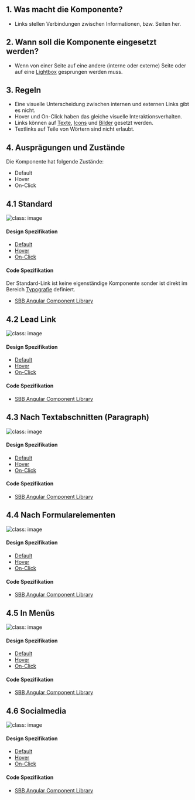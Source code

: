 ## 1. Was macht die Komponente?
* Links stellen Verbindungen zwischen Informationen, bzw. Seiten her.

## 2. Wann soll die Komponente eingesetzt werden? 
* Wenn von einer Seite auf eine andere (interne oder externe) Seite oder auf eine [Lightbox](https://digital.sbb.ch/de/components/lightbox) gesprungen werden muss.

## 3. Regeln
* Eine visuelle Unterscheidung zwischen internen und externen Links gibt es nicht.
* Hover und On-Click haben das gleiche visuelle Interaktionsverhalten.
* Links können auf [Texte](https://digital.sbb.ch/de/basics/text), [Icons](https://digital.sbb.ch/de/basics/icon) und [Bilder](https://digital.sbb.ch/de/basics/images) gesetzt werden.
* Textlinks auf Teile von Wörtern sind nicht erlaubt.

## 4. Ausprägungen und Zustände 
Die Komponente hat folgende Zustände:
* Default
* Hover
* On-Click

## 4.1 Standard
![](https://raw.githubusercontent.com/sbb-design-systems/sbb-design-system/master/website/components/link/images/link_copy.png 'class: image') 

#### Design Spezifikation
* [Default](https://sbb.invisionapp.com/d/main#/console/15744722/327073493/inspect)
* [Hover](https://sbb.invisionapp.com/d/main#/console/15744722/327073494/inspect)
* [On-Click](https://sbb.invisionapp.com/d/main#/console/15744722/327073495/inspect)

#### Code Spezifikation
Der Standard-Link ist keine eigenständige Komponente sonder ist direkt im Bereich [Typografie](https://digital.sbb.ch/de/basics/typography) definiert.
* [SBB Angular Component Library](https://sbb-angular.app.sbb.ch/latest/typography)

## 4.2 Lead Link 
![](https://raw.githubusercontent.com/sbb-design-systems/sbb-design-system/master/website/components/link/images/link_lead.png 'class: image') 

#### Design Spezifikation
* [Default](https://sbb.invisionapp.com/d/main#/console/15744722/327073496/inspect)
* [Hover](https://sbb.invisionapp.com/d/main#/console/15744722/327073497/inspect)
* [On-Click](https://sbb.invisionapp.com/d/main#/console/15744722/327073498/inspect)

#### Code Spezifikation
* [SBB Angular Component Library](https://sbb-angular.app.sbb.ch/latest/content/links)

## 4.3 Nach Textabschnitten (Paragraph)
![](https://raw.githubusercontent.com/sbb-design-systems/sbb-design-system/master/website/components/link/images/link_paragraph.png 'class: image') 

#### Design Spezifikation
* [Default](https://sbb.invisionapp.com/d/main#/console/15744722/327073499/inspect)
* [Hover](https://sbb.invisionapp.com/d/main#/console/15744722/327073500/inspect)
* [On-Click](https://sbb.invisionapp.com/d/main#/console/15744722/327073501/inspect)

#### Code Spezifikation
* [SBB Angular Component Library](https://sbb-angular.app.sbb.ch/latest/content/links)

## 4.4 Nach Formularelementen
![](https://raw.githubusercontent.com/sbb-design-systems/sbb-design-system/master/website/components/link/images/link_form.png 'class: image') 

#### Design Spezifikation
* [Default](https://sbb.invisionapp.com/d/main#/console/15744722/327073502/inspect)
* [Hover](https://sbb.invisionapp.com/d/main#/console/15744722/327073503/inspect)
* [On-Click](https://sbb.invisionapp.com/d/main#/console/15744722/327073504/inspect)

#### Code Spezifikation
* [SBB Angular Component Library](https://sbb-angular.app.sbb.ch/latest/content/links)

## 4.5 In Menüs
![](https://raw.githubusercontent.com/sbb-design-systems/sbb-design-system/master/website/components/link/images/link_menu.png 'class: image') 

#### Design Spezifikation
* [Default](https://sbb.invisionapp.com/d/main#/console/15744722/327073505/inspect)
* [Hover](https://sbb.invisionapp.com/d/main#/console/15744722/327073506/inspect)
* [On-Click](https://sbb.invisionapp.com/d/main#/console/15744722/327073507/inspect)

#### Code Spezifikation
* [SBB Angular Component Library](https://sbb-angular.app.sbb.ch/latest/content/links)

## 4.6 Socialmedia
![](https://raw.githubusercontent.com/sbb-design-systems/sbb-design-system/master/website/components/link/images/link_icon.png 'class: image') 

#### Design Spezifikation
* [Default](https://sbb.invisionapp.com/d/main#/console/15744722/327073508/inspect)
* [Hover](https://sbb.invisionapp.com/d/main#/console/15744722/327073509/inspect)
* [On-Click](https://sbb.invisionapp.com/d/main#/console/15744722/327073510/inspect)

#### Code Spezifikation
* [SBB Angular Component Library](https://sbb-angular.app.sbb.ch/latest/content/links)